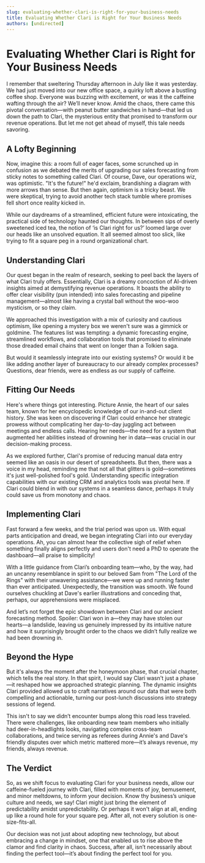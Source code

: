 ```yaml
---
slug: evaluating-whether-clari-is-right-for-your-business-needs
title: Evaluating Whether Clari is Right for Your Business Needs
authors: [undirected]
---
```



# Evaluating Whether Clari is Right for Your Business Needs

I remember that sweltering Thursday afternoon in July like it was yesterday. We had just moved into our new office space, a quirky loft above a bustling coffee shop. Everyone was buzzing with excitement, or was it the caffeine wafting through the air? We’ll never know. Amid the chaos, there came this pivotal conversation—with peanut butter sandwiches in hand—that led us down the path to Clari, the mysterious entity that promised to transform our revenue operations. But let me not get ahead of myself, this tale needs savoring.

## A Lofty Beginning

Now, imagine this: a room full of eager faces, some scrunched up in confusion as we debated the merits of upgrading our sales forecasting from sticky notes to something called Clari. Of course, Dave, our operations wiz, was optimistic. "It's the future!" he'd exclaim, brandishing a diagram with more arrows than sense. But then again, optimism is a tricky beast. We were skeptical, trying to avoid another tech stack tumble where promises fell short once reality kicked in.

While our daydreams of a streamlined, efficient future were intoxicating, the practical side of technology haunted our thoughts. In between sips of overly sweetened iced tea, the notion of ‘is Clari right for us?’ loomed large over our heads like an unsolved equation. It all seemed almost too slick, like trying to fit a square peg in a round organizational chart.

## Understanding Clari

Our quest began in the realm of research, seeking to peel back the layers of what Clari truly offers. Essentially, Clari is a dreamy concoction of AI-driven insights aimed at demystifying revenue operations. It boasts the ability to offer clear visibility (pun intended) into sales forecasting and pipeline management—almost like having a crystal ball without the woo-woo mysticism, or so they claim.

We approached this investigation with a mix of curiosity and cautious optimism, like opening a mystery box we weren't sure was a gimmick or goldmine. The features list was tempting: a dynamic forecasting engine, streamlined workflows, and collaboration tools that promised to eliminate those dreaded email chains that went on longer than a Tolkien saga.

But would it seamlessly integrate into our existing systems? Or would it be like adding another layer of bureaucracy to our already complex processes? Questions, dear friends, were as endless as our supply of caffeine.

## Fitting Our Needs

Here's where things got interesting. Picture Annie, the heart of our sales team, known for her encyclopedic knowledge of our in-and-out client history. She was keen on discovering if Clari could enhance her strategic prowess without complicating her day-to-day juggling act between meetings and endless calls. Hearing her needs—the need for a system that augmented her abilities instead of drowning her in data—was crucial in our decision-making process.

As we explored further, Clari's promise of reducing manual data entry seemed like an oasis in our desert of spreadsheets. But then, there was a voice in my head, reminding me that not all that glitters is gold—sometimes it's just well-polished fool's gold. Understanding specific integration capabilities with our existing CRM and analytics tools was pivotal here. If Clari could blend in with our systems in a seamless dance, perhaps it truly could save us from monotony and chaos.

## Implementing Clari

Fast forward a few weeks, and the trial period was upon us. With equal parts anticipation and dread, we began integrating Clari into our everyday operations. Ah, you can almost hear the collective sigh of relief when something finally aligns perfectly and users don't need a PhD to operate the dashboard—all praise to simplicity!

With a little guidance from Clari’s onboarding team—who, by the way, had an uncanny resemblance in spirit to our beloved Sam from "The Lord of the Rings" with their unwavering assistance—we were up and running faster than ever anticipated. Unexpectedly, the transition was smooth. We found ourselves chuckling at Dave's earlier illustrations and conceding that, perhaps, our apprehensions were misplaced.

And let’s not forget the epic showdown between Clari and our ancient forecasting method. Spoiler: Clari won in a—they may have stolen our hearts—a landslide, leaving us genuinely impressed by its intuitive nature and how it surprisingly brought order to the chaos we didn’t fully realize we had been drowning in.

## Beyond the Hype

But it's always the moment after the honeymoon phase, that crucial chapter, which tells the real story. In that spirit, I would say Clari wasn't just a phase—it reshaped how we approached strategic planning. The dynamic insights Clari provided allowed us to craft narratives around our data that were both compelling and actionable, turning our post-lunch discussions into strategy sessions of legend.

This isn't to say we didn’t encounter bumps along this road less traveled. There were challenges, like onboarding new team members who initially had deer-in-headlights looks, navigating complex cross-team collaborations, and twice serving as referees during Annie's and Dave's friendly disputes over which metric mattered more—it’s always revenue, my friends, always revenue.

## The Verdict

So, as we shift focus to evaluating Clari for your business needs, allow our caffeine-fueled journey with Clari, filled with moments of joy, bemusement, and minor meltdowns, to inform your decision. Know thy business’s unique culture and needs, we say! Clari might just bring the element of predictability amidst unpredictability. Or perhaps it won't align at all, ending up like a round hole for your square peg. After all, not every solution is one-size-fits-all.

Our decision was not just about adopting new technology, but about embracing a change in mindset, one that enabled us to rise above the clamor and find clarity in chaos. Success, after all, isn’t necessarily about finding the perfect tool—it’s about finding the perfect tool for you.
